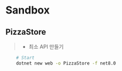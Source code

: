# Sandbox

## PizzaStore

>- 최소 API 만들기

```bash
    # Start
    dotnet new web -o PizzaStore -f net8.0

```
